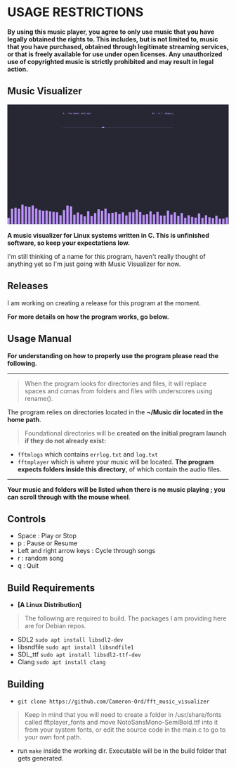 
# USAGE RESTRICTIONS
 
**By using this music player, you agree to only use music that you have legally obtained the rights to. This includes, but is not limited to, music that you have purchased, obtained through legitimate streaming services, or that is freely available for use under open licenses. Any unauthorized use of copyrighted music is strictly prohibited and may result in legal action.**

## Music Visualizer
![Image](readme_gif/example.gif)

**A music visualizer for Linux systems written in C. This is unfinished software, so keep your expectations low.**

I'm still thinking of a name for this program, haven't really thought of anything yet so I'm just going with Music Visualizer for now. 

## Releases
I am working on creating a release for this program at the moment.

**For more details on how the program works, go below.**

## Usage Manual
**For understanding on how to properly use the program please read the following**.

---
> When the program looks for directories and files, it will replace spaces and comas from folders and files with underscores using rename().
 
The program relies on directories located in the **~/Music dir located in the home path**.

> Foundational directories will be **created on the initial program launch if they do not already exist:**
- ```fftmlogs``` which contains ```errlog.txt``` and ```log.txt```
- ```fftmplayer``` which is where your music will be located. **The program expects folders inside this directory**, of which contain the audio files.
---

**Your music and folders will be listed when there is no music playing ; you can scroll through with the mouse wheel**. 

## Controls
- Space : Play or Stop
- p : Pause or Resume
- Left and right arrow keys : Cycle through songs
- r : random song
- q : Quit

## Build Requirements
* **[A Linux Distribution]**

>  The following are required to build. The packages I am providing here are for Debian repos.

- SDL2 ```sudo apt install libsdl2-dev```
- libsndfile ```sudo apt install libsndfile1``` 
- SDL_ttf ```sudo apt install libsdl2-ttf-dev```                  
- Clang ```sudo apt install clang```

## Building
- ```git clone https://github.com/Cameron-Ord/fft_music_visualizer``` 

> Keep in mind that you will need to create a folder in /usr/share/fonts called fftplayer_fonts and move NotoSansMono-SemiBold.ttf into it from your system fonts, or edit the source code in the main.c to go to your own font path.

- run ```make``` inside the working dir. Executable will be in the build folder that gets generated.





